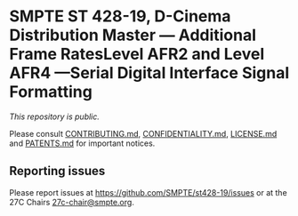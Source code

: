 # SMPTE ST 428-19, D-Cinema Distribution Master — Additional Frame RatesLevel AFR2 and Level AFR4 —Serial Digital Interface Signal Formatting

_This repository is public._ 

Please consult [CONTRIBUTING.md](./CONTRIBUTING.md), [CONFIDENTIALITY.md](./CONFIDENTIALITY.md), [LICENSE.md](./LICENSE.md) and [PATENTS.md](./PATENTS.md) for important notices.

## Reporting issues

Please report issues at <https://github.com/SMPTE/st428-19/issues> or at the 27C Chairs <27c-chair@smpte.org>.


